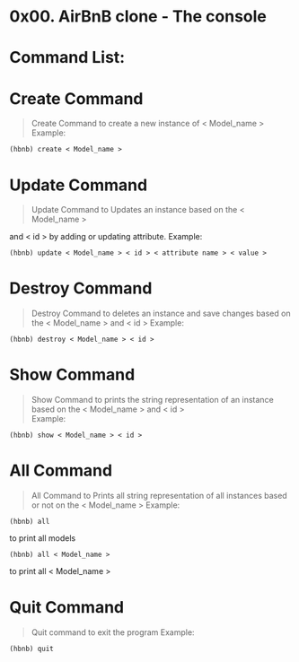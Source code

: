 
# 0x00. AirBnB clone - The console


# Command List:
# Create Command
> Create Command to create a new instance of < Model_name >
Example:

    (hbnb) create < Model_name >

# Update Command
>Update Command to Updates an instance based on the < Model_name >

and < id > by adding or updating attribute.
Example:

    (hbnb) update < Model_name > < id > < attribute name > < value >

# Destroy Command
>Destroy Command to deletes an instance and save changes
based on the < Model_name > and < id >
Example:

    (hbnb) destroy < Model_name > < id >

# Show Command
>Show Command to prints the string representation of an
instance based on the < Model_name > and < id >  
Example:

    (hbnb) show < Model_name > < id >

# All Command
>All Command to Prints all string representation of all
instances based or not on the < Model_name >
Example:

    (hbnb) all
to print all models

    (hbnb) all < Model_name >
to print all < Model_name >

# Quit Command
> Quit command to exit the program
Example:

    (hbnb) quit
